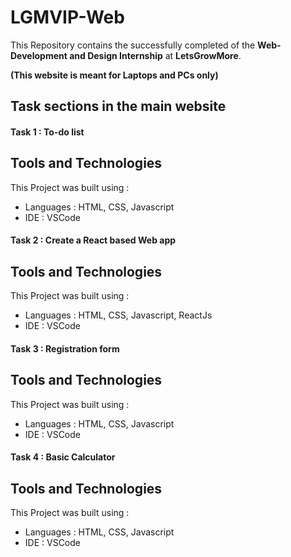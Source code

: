# LGMVIP-Web

This Repository contains the successfully completed of the **Web-Development and Design Internship** at **LetsGrowMore**.

**(This website is meant for Laptops and PCs only)**

## Task sections in the main website

#### Task 1 : To-do list

## Tools and Technologies
This Project was built using :
  * Languages : HTML, CSS, Javascript
  * IDE : VSCode


#### Task 2 : Create a React based Web app

## Tools and Technologies
This Project was built using :
  * Languages : HTML, CSS, Javascript, ReactJs
  * IDE : VSCode


#### Task 3 : Registration form

## Tools and Technologies
This Project was built using :
  * Languages : HTML, CSS, Javascript
  * IDE : VSCode


#### Task 4 : Basic Calculator

## Tools and Technologies
This Project was built using :
  * Languages : HTML, CSS, Javascript
  * IDE : VSCode
 
